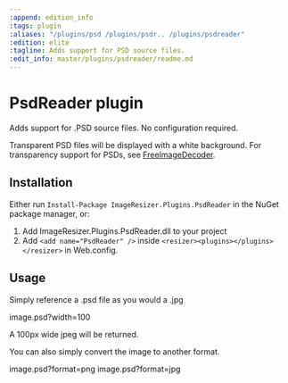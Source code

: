 ```yaml
---
:append: edition_info
:tags: plugin
:aliases: "/plugins/psd /plugins/psdr.. /plugins/psdreader"
:edition: elite
:tagline: Adds support for PSD source files.
:edit_info: master/plugins/psdreader/readme.md
---
```


# PsdReader plugin

Adds support for .PSD source files. No configuration required.

Transparent PSD files will be displayed with a white background. For transparency support for PSDs, see [FreeImageDecoder](/plugins/freeimage).

## Installation

Either run `Install-Package ImageResizer.Plugins.PsdReader` in the NuGet package manager, or:

1. Add ImageResizer.Plugins.PsdReader.dll to your project
2. Add `<add name="PsdReader" />` inside `<resizer><plugins></plugins></resizer>` in Web.config.

## Usage

Simply reference a .psd file as you would a .jpg

  image.psd?width=100

A 100px wide jpeg will be returned. 

You can also simply convert the image to another format.

  image.psd?format=png
  image.psd?format=jpg